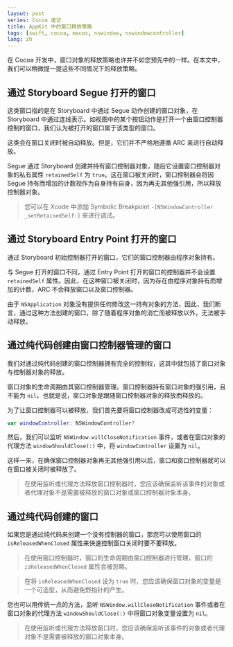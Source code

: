 ```yaml
---
layout: post
series: Cocoa 速记
title: AppKit 中的窗口释放策略
tags: [swift, cocoa, macos, nswindow, nswindowcontroller]
lang: zh
---
```


在 Cocoa 开发中，窗口对象的释放策略也许并不如您预先中的一样。在本文中，我们可以稍微提一提这些不同情况下的释放策略。

## 通过 Storyboard Segue 打开的窗口

这类窗口指的是在 Storyboard 中通过 Segue 动作创建的窗口对象，在 Storyboard 中通过连线表示。如视图中的某个按钮动作是打开一个由窗口控制器控制的窗口，我们认为被打开的窗口属于该类型的窗口。

这类会在窗口关闭时被自动释放。但是，它们并不严格地遵循 ARC 来进行自动释放。

Segue 通过 Storyboard 创建并持有窗口控制器对象，随后它设置窗口控制器对象的私有属性 `retainedSelf` 为 `true`。这在窗口被关闭时，窗口控制器会将因 Segue 持有而增加的计数视作为自身持有自身，因为再无其他强引用，所以释放控制器对象。

> 您可以在 Xcode 中添加 Symbolic Breakpoint `-[NSWindowController _setRetainedSelf:]` 来进行调试。

## 通过 Storyboard Entry Point 打开的窗口

通过 Storyboard 初始控制器打开的窗口，它们的窗口控制器由程序对象持有。

与 Segue 打开的窗口不同，通过 Entry Point 打开的窗口的控制器并不会设置 `retainedSelf` 属性。因此，在这种窗口被关闭时，因为存在由程序对象持有而增加的计数，ARC 不会释放窗口以及窗口控制器。

由于 `NSApplication` 对象没有提供任何修改这一持有对象的方法，因此，我们断言，通过这种方法创建的窗口，除了随着程序对象的消亡而被释放以外，无法被手动释放。

## 通过纯代码创建由窗口控制器管理的窗口

我们对通过纯代码创建的窗口控制器拥有完全的控制权，这其中就包括了窗口对象与控制器对象的释放。

窗口对象的生命周期由其窗口控制器管理。窗口控制器持有窗口对象的强引用，且不能为 `nil`。也就是说，窗口对象是跟随窗口控制器对象的释放而释放的。

为了让窗口控制器可以被释放，我们首先要将窗口控制器改成可选性的变量：

```swift
var windowController: NSWindowController?
```

然后，我们可以监听 `NSWindow.willCloseNotification` 事件，或者在窗口对象的代理方法 `windowShouldClose(:)` 中，将 `windowController` 设置为 `nil`。

这样一来，在确保窗口控制器对象再无其他强引用以后，窗口和窗口控制器就可以在窗口被关闭时被释放了。

> 在使用监听或代理方法释放窗口控制器时，您应该确保监听该事件的对象或者代理对象不是需要被释放的窗口对象或窗口控制器对象本身。

## 通过纯代码创建的窗口

如果您是通过纯代码来创建一个没有控制器的窗口，那您可以使用窗口的 `isReleasedWhenClosed` 属性来快速控制窗口关闭时要不要释放。

> 在使用窗口控制器时，窗口的生命周期由窗口控制器进行管理，窗口的 `isReleasedWhenClosed` 属性会被忽略。

> 在将 `isReleasedWhenClosed` 设为 `true` 时，您应该确保窗口对象的变量是一个可选型，从而避免野指针的产生。

您也可以用传统一点的方法，监听 `NSWindow.willCloseNotification` 事件或者在窗口对象的代理方法 `windowShouldClose(:)` 中将窗口对象变量设置为 `nil`。

> 在使用监听或代理方法释放窗口时，您应该确保监听该事件的对象或者代理对象不是需要被释放的窗口对象本身。